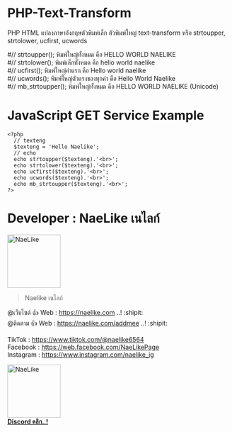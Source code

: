 # PHP-Text-Transform

PHP HTML แปลงภาษาอังกฤษตัวพิมพ์เล็ก ตัวพิมพ์ใหญ่ text-transform หรือ strtoupper, strtolower, ucfirst, ucwords

#//	strtoupper();	พิมพ์ใหญ่ทั้งหมด คือ HELLO WORLD NAELIKE <br>
#//	strtolower();	พิมพ์เล็กทั้งหมด คือ hello world naelike <br>
#//	ucfirst(); 		พิมพ์ใหญ่คำแรก คือ Hello world naelike <br>
#//	ucwords(); 		พิมพ์ใหญ่ตัวแรงของทุกคำ คือ Hello World Naelike <br>
#//	mb_strtoupper(); พิมพ์ใหญ่ทั้งหมด คือ HELLO WORLD NAELIKE (Unicode) <br>

# JavaScript GET Service Example 
```
<?php 
  // texteng
  $texteng = 'Hello Naelike';
  // echo
  echo strtoupper($texteng).'<br>';
  echo strtolower($texteng).'<br>';
  echo ucfirst($texteng).'<br>';
  echo ucwords($texteng).'<br>';
  echo mb_strtoupper($texteng).'<br>';
?>
```

# Developer : NaeLike เนไลก์

<img class="rounded" src="http://img.in.th/images/c938fdabdf2a1d4b2deda8ffea4fa189.jpg" width="120" alt="NaeLike"> 

> Naelike เนไลก์

@เว็บไซต์ :+1: Web :  <https://naelike.com> ..! :shipit:
<br>
@ติดตาม :+1: Web :  <https://naelike.com/addmee> ..! :shipit:

TikTok :  <https://www.tiktok.com/@naelike6564>
<br>
Facebook :  <https://web.facebook.com/NaeLikePage>
<br>
Instagram :  <https://www.instagram.com/naelike_ig>
<br>


<a href="https://link.ckpzmc.xyz/dispnae"> 
   <img class="rounded" src="https://i.pinimg.com/originals/1a/9a/f1/1a9af177bdcd0bd93568e59bb7600cbe.png" width="120" alt="NaeLike"> 
   </br>
   <b class="fs-12">Discord คลิก..!</b> 
</a>
